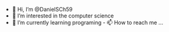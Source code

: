- 👋 Hi, I’m @DanielSCh59
- 👀 I’m interested in the computer science
- 🌱 I’m currently learning programing - 📫 How to reach me ...

